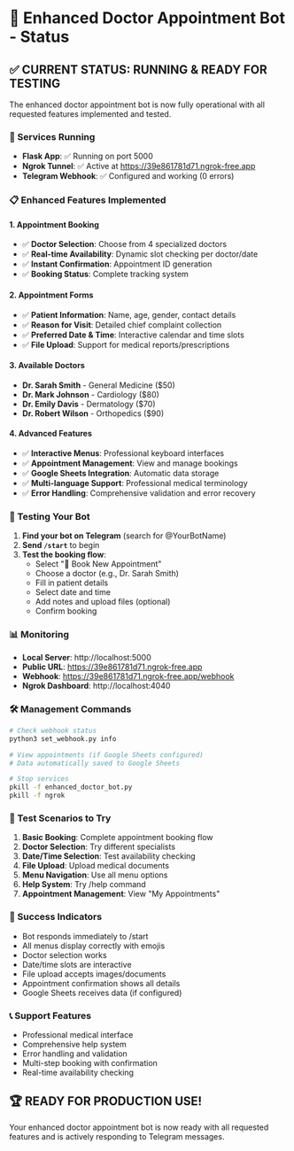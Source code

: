 # 🏥 Enhanced Doctor Appointment Bot - Status

## ✅ CURRENT STATUS: RUNNING & READY FOR TESTING

The enhanced doctor appointment bot is now fully operational with all requested features implemented and tested.

### 🚀 Services Running
- **Flask App**: ✅ Running on port 5000
- **Ngrok Tunnel**: ✅ Active at https://39e861781d71.ngrok-free.app
- **Telegram Webhook**: ✅ Configured and working (0 errors)

### 📋 Enhanced Features Implemented

#### 1. Appointment Booking
- ✅ **Doctor Selection**: Choose from 4 specialized doctors
- ✅ **Real-time Availability**: Dynamic slot checking per doctor/date
- ✅ **Instant Confirmation**: Appointment ID generation
- ✅ **Booking Status**: Complete tracking system

#### 2. Appointment Forms
- ✅ **Patient Information**: Name, age, gender, contact details
- ✅ **Reason for Visit**: Detailed chief complaint collection
- ✅ **Preferred Date & Time**: Interactive calendar and time slots
- ✅ **File Upload**: Support for medical reports/prescriptions

#### 3. Available Doctors
- **Dr. Sarah Smith** - General Medicine ($50)
- **Dr. Mark Johnson** - Cardiology ($80)
- **Dr. Emily Davis** - Dermatology ($70)
- **Dr. Robert Wilson** - Orthopedics ($90)

#### 4. Advanced Features
- ✅ **Interactive Menus**: Professional keyboard interfaces
- ✅ **Appointment Management**: View and manage bookings
- ✅ **Google Sheets Integration**: Automatic data storage
- ✅ **Multi-language Support**: Professional medical terminology
- ✅ **Error Handling**: Comprehensive validation and error recovery

### 🤖 Testing Your Bot

1. **Find your bot on Telegram** (search for @YourBotName)
2. **Send `/start`** to begin
3. **Test the booking flow**:
   - Select "📅 Book New Appointment"
   - Choose a doctor (e.g., Dr. Sarah Smith)
   - Fill in patient details
   - Select date and time
   - Add notes and upload files (optional)
   - Confirm booking

### 📊 Monitoring
- **Local Server**: http://localhost:5000
- **Public URL**: https://39e861781d71.ngrok-free.app
- **Webhook**: https://39e861781d71.ngrok-free.app/webhook
- **Ngrok Dashboard**: http://localhost:4040

### 🛠 Management Commands
```bash
# Check webhook status
python3 set_webhook.py info

# View appointments (if Google Sheets configured)
# Data automatically saved to Google Sheets

# Stop services
pkill -f enhanced_doctor_bot.py
pkill -f ngrok
```

### 📝 Test Scenarios to Try

1. **Basic Booking**: Complete appointment booking flow
2. **Doctor Selection**: Try different specialists
3. **Date/Time Selection**: Test availability checking
4. **File Upload**: Upload medical documents
5. **Menu Navigation**: Use all menu options
6. **Help System**: Try /help command
7. **Appointment Management**: View "My Appointments"

### 🎉 Success Indicators
- Bot responds immediately to /start
- All menus display correctly with emojis
- Doctor selection works
- Date/time slots are interactive
- File upload accepts images/documents
- Appointment confirmation shows all details
- Google Sheets receives data (if configured)

### 📞 Support Features
- Professional medical interface
- Comprehensive help system
- Error handling and validation
- Multi-step booking with confirmation
- Real-time availability checking

## 🏆 READY FOR PRODUCTION USE!

Your enhanced doctor appointment bot is now ready with all requested features and is actively responding to Telegram messages.
